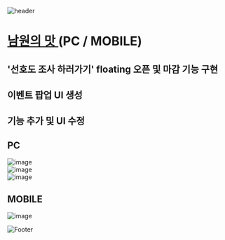![header](https://capsule-render.vercel.app/api?type=wave&color=auto&height=150&section=header&text=2024.%2011.%2005%20-%2012.%2018&fontSize=60)

# <a href="https://xn--q20bm8okyktpa.com/"> 남원의 맛 </a> (PC / MOBILE)
## '선호도 조사 하러가기' floating 오픈 및 마감 기능 구현
## 이벤트 팝업 UI 생성
## 기능 추가 및 UI 수정

## PC
![image](https://github.com/user-attachments/assets/778f59f1-6ce0-4416-9ed2-80b7d3ec1bc4) <br>
![image](https://github.com/user-attachments/assets/1debac0e-2ea8-4e51-bba5-f0fbb80a299b) <br>
![image](https://github.com/user-attachments/assets/1751e649-b30a-435d-9bb8-e74b1387c4fa) <br>


## MOBILE
![image](https://github.com/user-attachments/assets/5e779d6b-8528-4324-bf5e-0eab0aa63100)



![Footer](https://capsule-render.vercel.app/api?type=waving&color=auto&height=200&section=footer)








